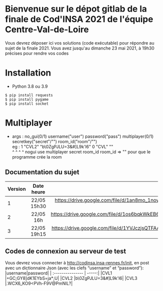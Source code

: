 # Bienvenue sur le dépot gitlab de la finale de Cod'INSA 2021 de l'équipe Centre-Val-de-Loire
Vous devrez déposer ici vos solutions (code exécutable) pour répondre au sujet de la finale 2021. Vous avez jusqu'au dimanche 23 mai 2021, à 19h30 précises pour rendre vos codes

# Installation

- Python 3.8 ou 3.9

```
$ pip install requests
$ pip install pygame
$ pip install socket
```

# Multiplayer 

- args : no_gui(0/1) username("user") password("pass") multiplayer(0/1) secretkey("secret"/"") room_id("room"/"") \
    eg : 1 "CVL2" "b\\0ZgPJLU=3&#]L9k'l6" 0 "CVL" "" \
         ^                                ^   ^     ^
       nogui                 use multiplayer secret room_id
    room_id => "" pour que le programme crée la room

## Documentation du sujet
|Version | Date heure     |lien      |
| :--------------- |:---------------:| -----:|
| 1 |22/05 15h30    |https://drive.google.com/file/d/1an8mo_1nowGP6dou8U79EBBnEiIj4bUR/view?usp=sharing |
| 2 |22/05 16h|https://drive.google.com/file/d/1os6bqkWkEB67eXL8NOBMDI6xvpJ8dyR8/view?usp=sharing|
|3|22/05 19h15|https://drive.google.com/file/d/1YVJczjsQTFAAp1m7UxNXZ9uSSL6Zq0BB/view?usp=sharing|

## Codes de connexion au serveur de test
Vous devrez vous connecter à http://codinsa.insa-rennes.fr/init, en post avec un dictionnaire Json (avec les clefs “username” et “password”):
|username|password|
| :--------------- | -----:|
|CVL1 |+GC;GY8]dK1EYbS=ja*;U|
|CVL2 |b\\0ZgPJLU=3&#]L9k'l6|
|CVL3 |.WCX6_KO9<PVh-F9V@PmNlL?|
